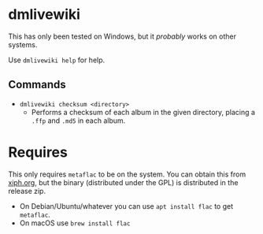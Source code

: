 # dmlivewiki

This has only been tested on Windows, but it *probably* works on other systems.

Use `dmlivewiki help` for help.

## Commands

- `dmlivewiki checksum <directory>`
    - Performs a checksum of each album in the given directory, placing a `.ffp` and `.md5` in each album.

# Requires
This only requires `metaflac` to be on the system. You can obtain this from [xiph.org](https://xiph.org/flac/download.html), but the binary (distributed under the GPL) is distributed in the release zip.

- On Debian/Ubuntu/whatever you can use `apt install flac` to get `metaflac`.
- On macOS use `brew install flac`
